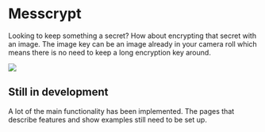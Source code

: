 # Messcrypt
Looking to keep something a secret? How about encrypting that secret with an image.
The image key can be an image already in your camera roll which means there is no need to keep a long encryption key around.
<br>

![](https://i.imgur.com/B5UNvQ2.png)


## Still in development
A lot of the main functionality has been implemented. The pages that describe features and show examples still need to be set up.